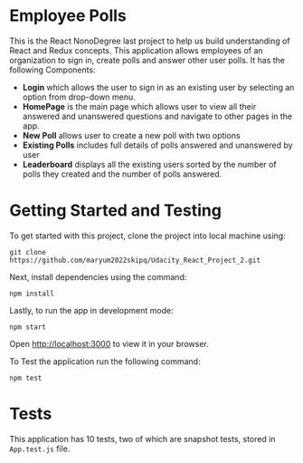 # Employee Polls

This is the React NonoDegree last project to help us build understanding of React and Redux concepts. This application allows employees of an organization to sign in, create polls and answer other user polls.
It has the following Components:

- **Login** which allows the user to sign in as an existing user by selecting an option from drop-down menu.
- **HomePage** is the main page which allows user to view all their answered and unanswered questions and navigate to other pages in the app.
- **New Poll** allows user to create a new poll with two options
- **Existing Polls** includes full details of polls answered and unanswered by user
- **Leaderboard** displays all the existing users sorted by the number of polls they created and the number of polls answered.

# Getting Started and Testing

To get started with this project, clone the project into local machine using:

```
git clone https://github.com/maryum2022skipq/Udacity_React_Project_2.git
```

Next, install dependencies using the command:

```
npm install
```

Lastly, to run the app in development mode:

```
npm start
```

Open [http://localhost:3000](http://localhost:3000) to view it in your browser.

To Test the application run the following command:

```
npm test
```

# Tests

This application has 10 tests, two of which are snapshot tests, stored in `App.test.js` file.
